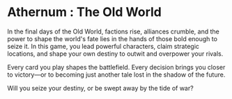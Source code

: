 # Athernum : The Old World

In the final days of the Old World, factions rise, alliances crumble, and the power to shape the world's fate lies in the hands of those bold enough to seize it. In this game, you lead powerful characters, claim strategic locations, and shape your own destiny to outwit and overpower your rivals.

Every card you play shapes the battlefield. Every decision brings you closer to victory—or to becoming just another tale lost in the shadow of the future.

Will you seize your destiny, or be swept away by the tide of war?
